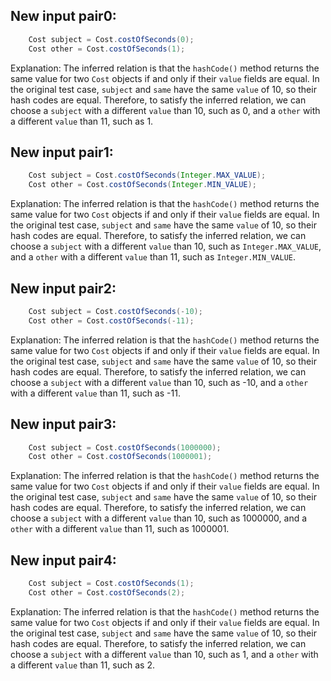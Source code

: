## New input pair0:
```java
    Cost subject = Cost.costOfSeconds(0);
    Cost other = Cost.costOfSeconds(1);
```
Explanation: The inferred relation is that the `hashCode()` method returns the same value for two `Cost` objects if and only if their `value` fields are equal. In the original test case, `subject` and `same` have the same `value` of 10, so their hash codes are equal. Therefore, to satisfy the inferred relation, we can choose a `subject` with a different `value` than 10, such as 0, and a `other` with a different `value` than 11, such as 1.

## New input pair1:
```java
    Cost subject = Cost.costOfSeconds(Integer.MAX_VALUE);
    Cost other = Cost.costOfSeconds(Integer.MIN_VALUE);
```
Explanation: The inferred relation is that the `hashCode()` method returns the same value for two `Cost` objects if and only if their `value` fields are equal. In the original test case, `subject` and `same` have the same `value` of 10, so their hash codes are equal. Therefore, to satisfy the inferred relation, we can choose a `subject` with a different `value` than 10, such as `Integer.MAX_VALUE`, and a `other` with a different `value` than 11, such as `Integer.MIN_VALUE`.

## New input pair2:
```java
    Cost subject = Cost.costOfSeconds(-10);
    Cost other = Cost.costOfSeconds(-11);
```
Explanation: The inferred relation is that the `hashCode()` method returns the same value for two `Cost` objects if and only if their `value` fields are equal. In the original test case, `subject` and `same` have the same `value` of 10, so their hash codes are equal. Therefore, to satisfy the inferred relation, we can choose a `subject` with a different `value` than 10, such as -10, and a `other` with a different `value` than 11, such as -11.

## New input pair3:
```java
    Cost subject = Cost.costOfSeconds(1000000);
    Cost other = Cost.costOfSeconds(1000001);
```
Explanation: The inferred relation is that the `hashCode()` method returns the same value for two `Cost` objects if and only if their `value` fields are equal. In the original test case, `subject` and `same` have the same `value` of 10, so their hash codes are equal. Therefore, to satisfy the inferred relation, we can choose a `subject` with a different `value` than 10, such as 1000000, and a `other` with a different `value` than 11, such as 1000001.

## New input pair4:
```java
    Cost subject = Cost.costOfSeconds(1);
    Cost other = Cost.costOfSeconds(2);
```
Explanation: The inferred relation is that the `hashCode()` method returns the same value for two `Cost` objects if and only if their `value` fields are equal. In the original test case, `subject` and `same` have the same `value` of 10, so their hash codes are equal. Therefore, to satisfy the inferred relation, we can choose a `subject` with a different `value` than 10, such as 1, and a `other` with a different `value` than 11, such as 2.